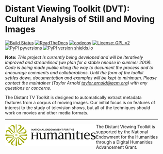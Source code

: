 # Distant Viewing Toolkit (DVT): Cultural Analysis of Still and Moving Images


[![Build Status](https://travis-ci.org/distant-viewing/dvt.svg?branch=master)](https://travis-ci.org/distant-viewing/dvt)  [![ReadTheDocs](https://readthedocs.org/projects/dvt/badge/?version=latest)](https://readthedocs.org/projects/dvt/badge/?version=latest) [![codecov](https://codecov.io/gh/distant-viewing/dvt/branch/master/graph/badge.svg)](https://codecov.io/gh/distant-viewing/dvt)  [![License: GPL v2](https://img.shields.io/badge/License-GPL%20v2-blue.svg)](https://www.gnu.org/licenses/old-licenses/gpl-2.0.en.html) [![PyPI pyversions](https://img.shields.io/pypi/pyversions/dvt.svg)](https://pypi.python.org/pypi/dvt/) [![PyPI version shields.io](https://img.shields.io/pypi/v/dvt.svg)](https://pypi.python.org/pypi/dvt/)

**Note:** *This project is currently being developed and
will be iteratively improved and streamlined (we plan for
a stable release in summer 2019). Code is being made public along
the way to document the process and to encourage comments and
collaborations. Until the form of the toolkit settles down,
documentation and examples will be kept to minimum. Please
contact the maintainer (Taylor Arnold <taylor.arnold@acm.org>)
with any questions or concerns.*

The Distant TV Toolkit is designed to automatically extract
metadata features from a corpus of moving images. Our initial focus is on
features of interest to the study of television shows, but all of the
techniques should work on movies and other media formats.

____
<a href="https://www.neh.gov/" title="National Endowment for the Humanities"><img align="left" src="images/neh_logo_horizlarge.jpg" alt="NEH" class="rpad" width="300px"></a> The Distant Viewing Toolkit is supported by the National Endowment for the Humanities through a Digital Humanities Advancement Grant.
